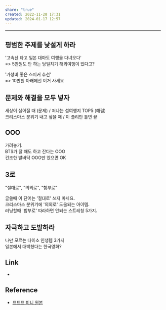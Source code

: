```yaml
---
share: "true"
created: 2022-11-28 17:31
updated: 2024-01-17 12:57
---
```


---

## 평범한 주제를 낯설게 하라

'고속선 타고 일본 대마도 여행을 다녀오다'  
=> 5만원도 안 하는 당일치기 해외여행이 있다고?

'가성비 좋은 스피커 추천'  
=> 10만원 아래에선 이거 사세요


## 문제와 해결을 모두 넣자

세상이 싫어질 때 (문제) / 떠나는 섬여행지 TOP5 (해결)  
크리스마스 분위기 내고 싶을 때 / 이 플리만 틀면 끝 


## OOO

가려놓기.  
BTS가 잘 때도 하고 잔다는 OOO  
건조한 발바닥 OOO만 있으면 OK


## 3로

"절대로", "의외로", "함부로"

글쓸때 이 단어는 '절대로' 쓰지 마세요.  
크리스마스 분위기에 '의외로' 도움되는 아이템.  
러닝할때 '함부로' 따라하면 안되는 스트레칭 5가지.


## 자극하고 도발하라

나만 모르는 다이소 인생템 3가지  
일본에서 대박쳤다는 한국영화? 


## Link
- 


## Reference
- [프드프 미니 원본](https://pudufu.co.kr/mini/mi_detail/%EC%9E%90%EA%B8%B0%EA%B3%84%EB%B0%9C/%EA%B8%80%EC%93%B0%EA%B8%B0%EA%B0%80-%EC%9E%98-%EC%95%88%ED%92%80%EB%A6%B4-%EB%95%8C-%EC%AA%BD%EC%A7%91%EA%B2%8C-%EC%B2%98%EB%B0%A9---100%EB%A7%8C-%ED%81%B4%EB%A6%AD%EC%9D%84-%EB%B6%80%EB%A5%B4%EB%8A%94-%EA%B8%80%EC%93%B0%EA%B8%B0?id=16)